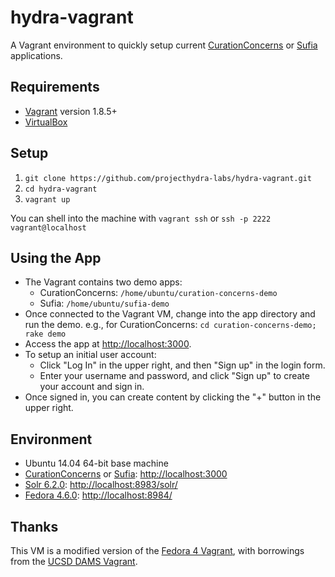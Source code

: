 # hydra-vagrant

A Vagrant environment to quickly setup current [CurationConcerns](https://github.com/projecthydra/curation_concerns) or [Sufia](https://github.com/projecthydra/sufia) applications.

## Requirements

* [Vagrant](https://www.vagrantup.com/) version 1.8.5+
* [VirtualBox](https://www.virtualbox.org/)

## Setup

1. `git clone https://github.com/projecthydra-labs/hydra-vagrant.git`
2. `cd hydra-vagrant`
3. `vagrant up`

You can shell into the machine with `vagrant ssh` or `ssh -p 2222 vagrant@localhost`

## Using the App

* The Vagrant contains two demo apps:
  * CurationConcerns: `/home/ubuntu/curation-concerns-demo`
  * Sufia: `/home/ubuntu/sufia-demo`
* Once connected to the Vagrant VM, change into the app directory and run the demo.
  e.g., for CurationConcerns: `cd curation-concerns-demo; rake demo`
* Access the app at [http://localhost:3000](http://localhost:3000).
* To setup an initial user account:
  * Click "Log In" in the upper right, and then "Sign up" in the login form.
  * Enter your username and password, and click "Sign up" to create your account and sign in.
* Once signed in, you can create content by clicking the "+" button in the upper right.

## Environment

* Ubuntu 14.04 64-bit base machine
* [CurationConcerns](https://github.com/projecthydra/curation_concerns) or [Sufia](https://github.com/projecthydra/sufia): [http://localhost:3000](http://localhost:3000)
* [Solr 6.2.0](http://lucene.apache.org/solr/): [http://localhost:8983/solr/](http://localhost:8983/solr/)
* [Fedora 4.6.0](http://fedorarepository.org/): [http://localhost:8984/](http://localhost:8984/)

## Thanks

This VM is a modified version of the [Fedora 4 Vagrant](http://github.com/fcrepo4-exts/fcrepo4-vagrant), with borrowings from the [UCSD DAMS Vagrant](https://github.com/ucsdlib/dams-vagrant).
